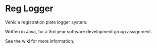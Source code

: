 # Reg Logger
Vehicle registration plate logger system.

Written in Java, for a 3rd year software development group assignment.

See the wiki for more information.
